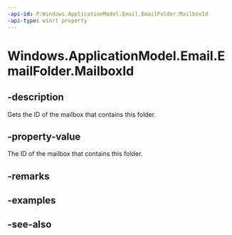 ```yaml
---
-api-id: P:Windows.ApplicationModel.Email.EmailFolder.MailboxId
-api-type: winrt property
---
```


<!-- Property syntax
public string MailboxId { get; }
-->

# Windows.ApplicationModel.Email.EmailFolder.MailboxId

## -description
Gets the ID of the mailbox that contains this folder.

## -property-value
The ID of the mailbox that contains this folder.

## -remarks

## -examples

## -see-also
